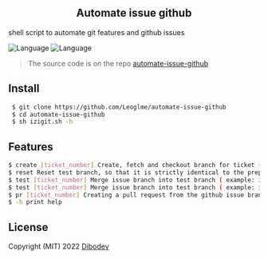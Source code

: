 <h2 align="center">Automate issue github</h2>

<p>shell script to automate git features and github issues</p>


![Language](https://img.shields.io/badge/language-shell-6fa323.svg?style=flat)
![Language](https://img.shields.io/badge/language-bash-6fa323.svg?style=flat)


> The source code is on the repo [automate-issue-github](https://github.com/Leoglme/automate-issue-github)

## Install

   ```sh
    $ git clone https://github.com/Leoglme/automate-issue-github
    $ cd automate-issue-github
    $ sh izigit.sh -h
   ```

## Features

```sh
$ create [ticket_number] Create, fetch and checkout branch for ticket ( example: izigit create 654 )
$ reset Reset test branch, so that it is strictly identical to the preprod branch ( example: izigit reset )reset Reset test branch, so that it is strictly identical to the preprod branch ( example: izigit reset )
$ test [ticket_number] Merge issue branch into test branch ( example: izigit test 654 )
$ test [ticket_number] Merge issue branch into test branch ( example: izigit test 654 )
$ pr [ticket_number] Creating a pull request from the github issue branch to the preprod branch ( example: izigit pr 654 )pr [ticket_number] Creating a pull request from the github issue branch to the preprod branch ( example: izigit pr 654 )
$ -h print help
```

## License

Copyright (MIT) 2022 [Dibodev](https://dibodev.com/)
